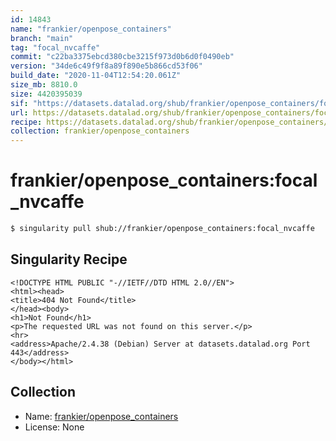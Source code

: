 ```yaml
---
id: 14843
name: "frankier/openpose_containers"
branch: "main"
tag: "focal_nvcaffe"
commit: "c22ba3375ebcd380cbe3215f973d0b6d0f0490eb"
version: "34de6c49f9f8a89f890e5b866cd53f06"
build_date: "2020-11-04T12:54:20.061Z"
size_mb: 8810.0
size: 4420395039
sif: "https://datasets.datalad.org/shub/frankier/openpose_containers/focal_nvcaffe/2020-11-04-c22ba337-34de6c49/34de6c49f9f8a89f890e5b866cd53f06.sif"
url: https://datasets.datalad.org/shub/frankier/openpose_containers/focal_nvcaffe/2020-11-04-c22ba337-34de6c49/
recipe: https://datasets.datalad.org/shub/frankier/openpose_containers/focal_nvcaffe/2020-11-04-c22ba337-34de6c49/Singularity
collection: frankier/openpose_containers
---
```


# frankier/openpose_containers:focal_nvcaffe

```bash
$ singularity pull shub://frankier/openpose_containers:focal_nvcaffe
```

## Singularity Recipe

```singularity
<!DOCTYPE HTML PUBLIC "-//IETF//DTD HTML 2.0//EN">
<html><head>
<title>404 Not Found</title>
</head><body>
<h1>Not Found</h1>
<p>The requested URL was not found on this server.</p>
<hr>
<address>Apache/2.4.38 (Debian) Server at datasets.datalad.org Port 443</address>
</body></html>
```

## Collection

 - Name: [frankier/openpose_containers](https://github.com/frankier/openpose_containers)
 - License: None

